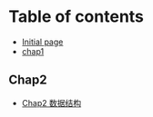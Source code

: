 # Table of contents

* [Initial page](README.md)
* [chap1](page1.md)

## Chap2

* [Chap2 数据结构](chap2/chap2-shu-ju-jie-gou.md)

